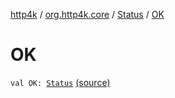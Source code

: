 [http4k](../../index.md) / [org.http4k.core](../index.md) / [Status](index.md) / [OK](./-o-k.md)

# OK

`val OK: `[`Status`](index.md) [(source)](https://github.com/http4k/http4k/blob/master/http4k-core/src/main/kotlin/org/http4k/core/Status.kt#L10)